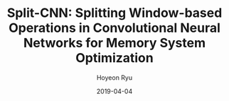 ---
layout: publication_info  # FIXED! DO NOT CHANGE!
author: "Hoyeon Ryu"   # your name (do not specify the publication authors, please specify publication authors at "pub_authors")
title:  "Split-CNN: Splitting Window-based Operations in Convolutional Neural Networks for Memory System Optimization"  # publication title
date:   2019-04-04  # publication date (not the blog posting date...)

description: |  # provide a brief explanation of your work!
    TBD

params:
    pub_authors:  # publication authors
        - "Tian Jin"
        - "/members/seokin_hong"

    pub_venue: "ASPLOS '19: Proceedings of the Twenty-Fourth International Conference on Architectural Support for Programming Languages and Operating Systems"  # full venue name (conference and journal name)

    pub_url: https://dl.acm.org/doi/abs/10.1145/3297858.3304038  # URL to get access to the publication (comment this line if you don't have publicaiton URL)
    pub_thumbnail: ""  # image of the thumbnail (comment this line if you don't have any thumbnail to reveal)

    pub_abstract: |  # abstract of your publication
        We present an interdisciplinary study to tackle the memory bottleneck of training deep convolutional neural networks (CNN). Firstly, we introduce Split Convolutional Neural Network (Split-CNN) that is derived from the automatic transformation of the state-of-the-art CNN models. The main distinction between Split-CNN and regular CNN is that Split-CNN splits the input images into small patches and operates on these patches independently before entering later stages of the CNN model. Secondly, we propose a novel heterogeneous memory management system (HMMS) to utilize the memory-friendly properties of Split-CNN. Through experiments, we demonstrate that Split-CNN achieves significantly higher training scalability by dramatically reducing the memory requirements of training algorithms on GPU accelerators. Furthermore, we provide empirical evidence that splitting at randomly chosen boundaries can even result in accuracy gains over baseline CNN due to its regularization effect.

    pub_keywords:  # keywords of your publication
        - memory management
        - heterogeneous architecture
        - deep learning
        - convolutional neural network
        - GPU

    # Publication Classes: choose one of the class specified below (see more details at "config.yaml")
    #   - ACC : Accelerator
    #   - MS  : Memory System
    #   - CA  : Computer Architecture
    #   - OS  : Operating Systems
    #   - NDP : Near Data Processing / Processing In Memory
    pub_class: "MS"  # choose any class of the publication
---